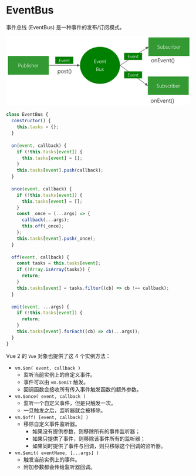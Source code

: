 # EventBus

事件总线 (EventBus) 是一种事件的发布/订阅模式。

![](assets/event-bus.png)

```js
class EventBus {
  constructor() {
    this.tasks = {};
  }

  on(event, callback) {
    if (!this.tasks[event]) {
      this.tasks[event] = [];
    }
    this.tasks[event].push(callback);
  }

  once(event, callback) {
    if (!this.tasks[event]) {
      this.tasks[event] = [];
    }
    const _once = (...args) => {
      callback(...args);
      this.off(_once);
    };
    this.tasks[event].push(_once);
  }

  off(event, callback) {
    const tasks = this.tasks[event];
    if (!Array.isArray(tasks)) {
      return;
    }
    this.tasks[event] = tasks.filter((cb) => cb !== callback);
  }

  emit(event, ...args) {
    if (!this.tasks[event]) {
      return;
    }
    this.tasks[event].forEach((cb) => cb(...args));
  }
}
```

Vue 2 的 `Vue` 对象也提供了这 4 个实例方法：

- `vm.$on( event, callback )`
  - 监听当前实例上的自定义事件。
  - 事件可以由 `vm.$emit` 触发。
  - 回调函数会接收所有传入事件触发函数的额外参数。
- `vm.$once( event, callback )`
  - 监听一个自定义事件，但是只触发一次。
  - 一旦触发之后，监听器就会被移除。
- `vm.$off( [event, callback] )`
  - 移除自定义事件监听器。
    - 如果没有提供参数，则移除所有的事件监听器；
    - 如果只提供了事件，则移除该事件所有的监听器；
    - 如果同时提供了事件与回调，则只移除这个回调的监听器。
- `vm.$emit( eventName, [...args] )`
  - 触发当前实例上的事件。
  - 附加参数都会传给监听器回调。
